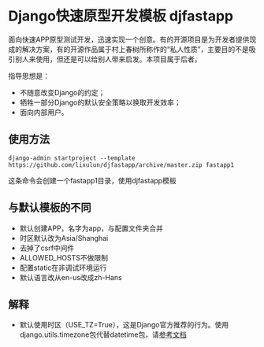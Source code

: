 # Django快速原型开发模板 djfastapp

面向快速APP原型测试开发，迅速实现一个创意。有的开源项目是为开发者提供现成的解决方案，有的开源作品属于村上春树所称作的“私人性质”，主要目的不是吸引别人来使用，但还是可以给别人带来启发。本项目属于后者。

指导思想是：
- 不随意改变Django的约定；
- 牺牲一部分Django的默认安全策略以换取开发效率；
- 面向内部用户。

## 使用方法

```
django-admin startproject --template https://github.com/lixulun/djfastapp/archive/master.zip fastapp1
```
这条命令会创建一个fastapp1目录，使用djfastapp模板

## 与默认模板的不同
* 默认创建APP，名字为app，与配置文件夹合并
* 时区默认改为Asia/Shanghai
* 去掉了csrf中间件
* ALLOWED_HOSTS不做限制
* 配置static在非调试环境运行
* 默认语言改从en-us改成zh-Hans

## 解释

* 默认使用时区（USE_TZ=True），这是Django官方推荐的行为。使用django.utils.timezone包代替datetime包，请[参考文档](https://docs.djangoproject.com/en/2.2/topics/i18n/timezones/)
